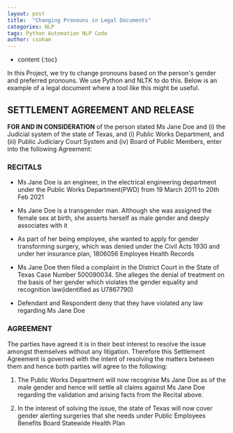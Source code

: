 ```yaml
---
layout: post
title:  "Changing Pronouns in Legal Documents"
categories: NLP  
tags: Python Automation NLP Code
author: csoham
---
```


* content
{:toc}

In this Project, we try to change pronouns based on the person's gender and preferred pronouns. We use Python and NLTK to do this. Below is an example of a legal document where a tool like this might be useful.





## SETTLEMENT AGREEMENT AND RELEASE

**FOR AND IN CONSIDERATION** of the person stated Ms Jane Doe and (i) the Judicial system of the state of Texas, and (i) Public Works Department, and (iii) Public Judiciary Court System and (iv) Board of Public Members, enter into the following Agreement:

### RECITALS

- Ms Jane Doe is an engineer, in the electrical engineering department under the Public Works Department(PWD) from 19 March 2011 to 20th Feb 2021

- Ms Jane Doe is a transgender man. Although she was assigned the female sex at birth, she asserts herself as male gender and deeply associates with it

- As part of her being employee, she wanted to apply for gender transforming surgery, which was denied under the Civil Acts 1930 and under her insurance plan, 1806056 Employee Health Records

- Ms Jane Doe then filed a complaint in the District Court in the State of Texas Case Number 500090034. She alleges the denial of treatment on the basis of her gender which violates the gender equality and recognition law(identified as U7867790)

- Defendant and Respondent deny that they have violated any law regarding Ms Jane Doe

### AGREEMENT

The parties have agreed it is in their best interest to resolve the issue amongst themselves without any litigation. Therefore this Settlement Agreement is governed with the intent of resolving the matters between them and hence both parties will agree to the following:

1. The Public Works Department will now recognise Ms Jane Doe as of the male gender and hence will settle all claims against Ms Jane Doe regarding the validation and arising facts from the Recital above.

2. In the interest of solving the issue, the state of Texas will now cover gender alerting surgeries that she needs under Public Employees Benefits Board Statewide Health Plan
